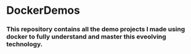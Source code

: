 # DockerDemos
<h3>This repository contains all the demo projects I made using docker to fully understand and master this eveolving technology.</h3>
